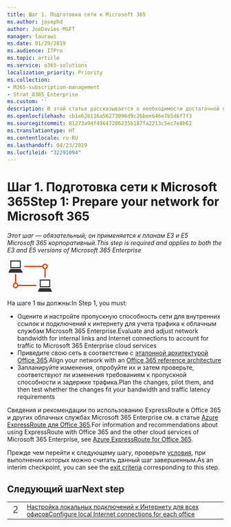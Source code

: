 ```yaml
---
title: Шаг 1. Подготовка сети к Microsoft 365
ms.author: josephd
author: JoeDavies-MSFT
manager: laurawi
ms.date: 01/29/2019
ms.audience: ITPro
ms.topic: article
ms.service: o365-solutions
localization_priority: Priority
ms.collection:
- M365-subscription-management
- Strat_O365_Enterprise
ms.custom: ''
description: В этой статье рассказывается о необходимости достаточной полосы пропускания подключения к Интернету для работы с облачными службами Microsoft 365 корпоративный.
ms.openlocfilehash: cb1e62b116a56273098d9c26bee646e7b5d6f7f3
ms.sourcegitcommit: 81273a9df49647286235b187fa2213c5ec7e8b62
ms.translationtype: HT
ms.contentlocale: ru-RU
ms.lasthandoff: 04/23/2019
ms.locfileid: "32291094"
---
```

# <a name="step-1-prepare-your-network-for-microsoft-365"></a><span data-ttu-id="1049d-103">Шаг 1. Подготовка сети к Microsoft 365</span><span class="sxs-lookup"><span data-stu-id="1049d-103">Step 1: Prepare your network for Microsoft 365</span></span>

<span data-ttu-id="1049d-104">*Этот шаг — обязательный; он применяется к планам E3 и E5 Microsoft 365 корпоративный.*</span><span class="sxs-lookup"><span data-stu-id="1049d-104">*This step is required and applies to both the E3 and E5 versions of Microsoft 365 Enterprise*</span></span>

![](./media/deploy-foundation-infrastructure/networking_icon-small.png)

<span data-ttu-id="1049d-105">На шаге 1 вы должны:</span><span class="sxs-lookup"><span data-stu-id="1049d-105">In Step 1, you must:</span></span>

- <span data-ttu-id="1049d-106">Оцените и настройте пропускную способность сети для внутренних ссылок и подключений к интернету для учета трафика к облачным службам Microsoft 365 Enterprise.</span><span class="sxs-lookup"><span data-stu-id="1049d-106">Evaluate and adjust network bandwidth for internal links and Internet connections to account for traffic to Microsoft 365 Enterprise cloud services</span></span>
- <span data-ttu-id="1049d-107">Приведите свою сеть в соответствие с [эталонной архитектурой Office 365](https://docs.microsoft.com/office365/enterprise/office-365-network-connectivity-principles#BKMK_P2).</span><span class="sxs-lookup"><span data-stu-id="1049d-107">Align your network with an [Office 365 reference architecture](https://docs.microsoft.com/office365/enterprise/office-365-network-connectivity-principles#BKMK_P2)</span></span>
- <span data-ttu-id="1049d-108">Запланируйте изменения, опробуйте их и затем проверьте, соответствуют ли изменения требованиям к пропускной способности и задержке трафика.</span><span class="sxs-lookup"><span data-stu-id="1049d-108">Plan the changes, pilot them, and then test whether the changes fit your bandwidth and traffic latency requirements</span></span>

<span data-ttu-id="1049d-109">Сведения и рекомендации по использованию ExpressRoute в Office 365 и других облачных службах Microsoft 365 Enterprise см. в статье [Azure ExpressRoute для Office 365](https://docs.microsoft.com/office365/enterprise/azure-expressroute).</span><span class="sxs-lookup"><span data-stu-id="1049d-109">For information and recommendations about using ExpressRoute with Office 365 and the other cloud services of Microsoft 365 Enterprise, see [Azure ExpressRoute for Office 365](https://docs.microsoft.com/office365/enterprise/azure-expressroute).</span></span>

<span data-ttu-id="1049d-110">Прежде чем перейти к следующему шагу, проверьте [условия](networking-exit-criteria.md#crit-networking-step1), при выполнении которых можно считать данный шаг завершенным.</span><span class="sxs-lookup"><span data-stu-id="1049d-110">As an interim checkpoint, you can see the [exit criteria](networking-exit-criteria.md#crit-networking-step1) corresponding to this step.</span></span>

## <a name="next-step"></a><span data-ttu-id="1049d-111">Следующий шаг</span><span class="sxs-lookup"><span data-stu-id="1049d-111">Next step</span></span>

|||
|:-------|:-----|
|![](./media/stepnumbers/Step2.png)|[<span data-ttu-id="1049d-112">Настройка локальных подключений к Интернету для всех офисов</span><span class="sxs-lookup"><span data-stu-id="1049d-112">Configure local Internet connections for each office</span></span>](networking-dns-resolution-same-location.md)|

